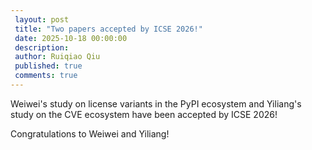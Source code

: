 ```yaml
---
 layout: post
 title: "Two papers accepted by ICSE 2026!"
 date: 2025-10-18 00:00:00
 description:
 author: Ruiqiao Qiu
 published: true
 comments: true
---
```


Weiwei's study on license variants in the PyPI ecosystem and Yiliang's study on the CVE ecosystem have been accepted by ICSE 2026!

Congratulations to Weiwei and Yiliang!
